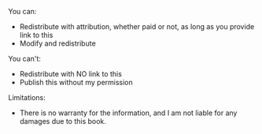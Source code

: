You can: 
- Redistribute with attribution, whether paid or not, as long as you provide link to this
- Modify and redistribute

You can't:
- Redistribute with NO link to this
- Publish this without my permission

Limitations:
- There is no warranty for the information, and I am not liable for any damages due to this book.
